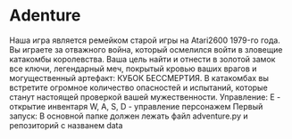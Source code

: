 # Аdenture
Наша игра является ремейком старой игры на Atari2600 1979-го года.
Вы играете за отважного война, который осмелился войти в зловещие катакомбы королевства. Ваша цель найти и отнести в золотой замок все ключи, легендарный меч, покрытый кровью ваших врагов и могущественный артефакт: КУБОК БЕССМЕРТИЯ.
В катакомбах вы встретите огромное количество опасностей и испытаний, которые станут настоящей проверкой вашей мужественности.
Управление:
E - открытие инвентаря
W, A, S, D - управление персонажем
Первый запуск:
В основной папке должен лежать файл adventure.py и репозиторий с названем data
